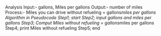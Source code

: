 Analysis 
Input:- gallons, Miles per gallons 
Output:- number of miles 
Process:- Miles you can drive without refueling = gallons*miles per gallons 
Algorithm in Pseudocode
Step1; start
Step2; input gallons and miles per gallons 
Step3; Comput Miles without refueling = gallons*miles per gallons 
Step4; print Miles without refueling
Step5; end
